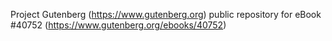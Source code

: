 Project Gutenberg (https://www.gutenberg.org) public repository for eBook #40752 (https://www.gutenberg.org/ebooks/40752)
